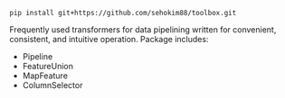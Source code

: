 ```pip install git+https://github.com/sehokim88/toolbox.git```




Frequently used transformers for data pipelining written for convenient, consistent, and intuitive operation. 
Package includes:
  - Pipeline
  - FeatureUnion
  - MapFeature
  - ColumnSelector
  
